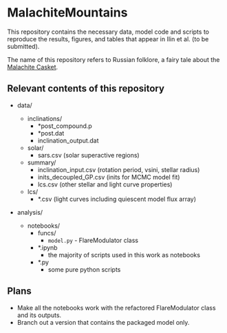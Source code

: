 # MalachiteMountains

This repository contains the necessary data, model code and scripts to reproduce the results, figures, and tables that appear in Ilin et al. (to be submitted).

The name of this repository refers to Russian folklore, a fairy tale about the [Malachite Casket](https://en.wikipedia.org/wiki/The_Malachite_Casket_(fairy_tale)).

## Relevant contents of this repository

- data/
  - inclinations/
    - *post_compound.p
    - *post.dat
    - inclination_output.dat
  - solar/
    - sars.csv (solar superactive regions)
  - summary/
    - inclination_input.csv (rotation period, vsini, stellar radius)
    - inits\_decoupled\_GP.csv (inits for MCMC model fit)
    - lcs.csv (other stellar and light curve properties)
  - lcs/
    - *.csv (light curves including quiescent model flux array)

- analysis/
  - notebooks/
    - funcs/
        - `model.py` - FlareModulator class
    - *.ipynb
        - the majority of scripts used in this work as notebooks
    - *.py
        - some pure python scripts
    
## Plans


- Make all the notebooks work with the refactored FlareModulator class and its outputs.
- Branch out a version that contains the packaged model only.
